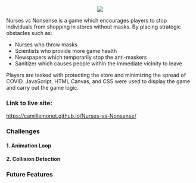 <div style="text-align:center"><img src="https://github.com/camillemonet/images/blob/master/js_title.png" /></div>


Nurses vs Nonsense is a game which encourages players to stop individuals from shopping in stores without masks.
By placing strategic obstacles such as: 

 * Nurses who throw masks
 * Scientists who provide more game health
 * Newspapers which temporarily stop the anti-maskers
 * Sanitizer which causes people within the immediate vicinity to leave
 
 Players are tasked with protecting the store and minimizing the spread of COVID.  JavaScript, HTML Canvas, and CSS were used to display the game and carry out the game logic.
 
 ### Link to live site:
 https://camillemonet.github.io/Nurses-vs-Nonsense/
 
 ### Challenges
 
 #### 1. Animation Loop 
 
 #### 2. Collision Detection
 
 ### Future Features
